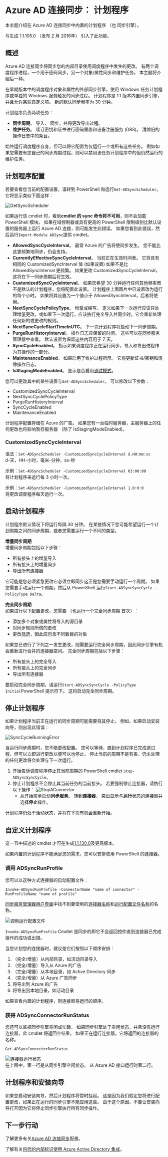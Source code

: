 <properties
   pageTitle="Azure AD 连接同步︰ 计划程序 |Microsoft Azure"
   description="本主题介绍在 Azure AD 连接同步的内置调度程序功能。"
   services="active-directory"
   documentationCenter=""
   authors="AndKjell"
   manager="femila"
   editor=""/>

<tags
   ms.service="active-directory"
   ms.devlang="na"
   ms.topic="article"
   ms.tgt_pltfrm="na"
   ms.workload="identity"
   ms.date="08/04/2016"
   ms.author="billmath"/>

# <a name="azure-ad-connect-sync-scheduler"></a>Azure AD 连接同步︰ 计划程序
本主题介绍在 Azure AD 连接同步中内置的计划程序 （也 同步引擎）。

与生成 1.1.105.0 （发布 2 月 2016年） 引入了此功能。

## <a name="overview"></a>概述
Azure AD 连接同步将同步您的内部目录使用调度程序中发生的更改。 有两个调度程序进程，一个用于密码同步，另一个对象/属性同步和维护任务。 本主题将介绍后一种。

在早期版本中的调度程序对象和属性的外部同步引擎，使用 Windows 任务计划程序或单独的 Windows 服务触发的同步过程。 计划程序是 1.1 版本内置同步引擎，并且允许某些自定义项。 新的默认同步频率为 30 分钟。

计划程序负责两项任务︰

- **同步周期**。 导入、 同步，并将更改导出过程。
- **维护任务**。 续订密钥和证书进行密码重置和设备注册服务 (DRS)。 清除旧的操作日志中的条目。

始终运行调度程序自身，但可以将它配置为仅运行一个或所有这些任务。 例如如果您需要有您自己的同步周期过程，则可以禁用该任务计划程序中的但仍然运行的维护任务。

## <a name="scheduler-configuration"></a>计划程序配置
若要查看您当前的配置设置，请转到 PowerShell 和运行`Get-ADSyncScheduler`。 它将显示类似下面这样︰

![GetSyncScheduler](./media/active-directory-aadconnectsync-feature-scheduler/getsynccyclesettings.png)

如果运行该 cmdlet 时，看到**cmdlet 的 sync 命令将不可用**，则不会加载 PowerShell 模块。 如果在域控制器或具有更高的 PowerShell 限制级别比默认设置的服务器上运行 Azure AD 连接，则可能发生此错误。 如果您看到此错误，然后运行`Import-Module ADSync`提供 cmdlet。

- **AllowedSyncCycleInterval**。 最常 Azure 的广告将使同步发生。 您不能比这更频繁地同步，仍会支持。
- **CurrentlyEffectiveSyncCycleInterval**。 当前正在生效时间表。 它将具有相同的 CustomizedSyncInterval 值 (如果设置) 如果不是比 AllowedSyncInterval 更频繁。 如果更改 CustomizedSyncCycleInterval，这将在下一同步周期后将生效。
- **CustomizedSyncCycleInterval**。 如果您希望 30 分钟运行任何其他频率而不是默认的计划程序，您将配置此设置。 计划程序上面图片中已设置改为运行的每个小时。 如果将其设置为一个值小于 AllowedSyncInterval，后者将使用。
- **NextSyncCyclePolicyType**。 增量或缩写。 定义如果下一次运行应该只处理增量更改，或如果下一次运行，应该执行完全导入并同步时，它会重新处理任何新的或更改的规则。
- **NextSyncCycleStartTimeInUTC**。 下一次计划程序将启动下一同步周期。
- **PurgeRunHistoryInterval**。 操作日志应保留的时间。 这些可以在同步服务管理器中查看。 默认设置为保留这些内容用于 7 天。
- **SyncCycleEnabled**。 指示如果调度程序正在运行同步，导入和导出进程作为其操作的一部分。
- **MaintenanceEnabled**。 如果启用了维护过程所示。 它将更新证书/密钥和清除操作日志。
- **IsStagingModeEnabled**。 显示是否启用[调试模式](active-directory-aadconnectsync-operations.md#staging-mode)。

您可以更改其中的某些设置与`Set-ADSyncScheduler`。 可以修改以下参数︰

- CustomizedSyncCycleInterval
- NextSyncCyclePolicyType
- PurgeRunHistoryInterval
- SyncCycleEnabled
- MaintenanceEnabled

计划程序配置存储在 Azure 的广告。 如果您有一台临时服务器，主服务器上的任何更改也将影响暂存服务器 （除了 IsStagingModeEnabled)。

### <a name="customizedsynccycleinterval"></a>CustomizedSyncCycleInterval
语法︰`Set-ADSyncScheduler -CustomizedSyncCycleInterval d.HH:mm:ss`  
d-天，HH-小时，毫米-分钟，ss-秒

示例︰`Set-ADSyncScheduler -CustomizedSyncCycleInterval 03:00:00`  
将计划程序来运行每 3 小时一次。

示例︰`Set-ADSyncScheduler -CustomizedSyncCycleInterval 1.0:0:0`  
将更改调度程序每天运行一次。

## <a name="start-the-scheduler"></a>启动计划程序
计划程序默认情况下将运行每隔 30 分钟。 在某些情况下您可能希望运行一个计划周期之间的同步周期，或者您需要运行一个不同的类型。

**增量同步周期**  
增量同步周期包括以下步骤︰

- 所有接头上的增量导入
- 所有接头上的增量同步
- 导出所有连接器

它可能是您必须紧急更改它必须立即同步这正是您需要手动运行一个周期。 如果您需要手动运行一个周期，然后从 PowerShell 运行`Start-ADSyncSyncCycle -PolicyType Delta`。

**完全同步周期**  
如果进行以下配置更改，您需要 （也运行一个完全同步周期 首次）︰

- 添加多个对象或属性将导入的源目录
- 对同步规则所做的更改
- 更改[筛选](active-directory-aadconnectsync-configure-filtering.md)，因此应包含不同数目的对象

如果您已进行了下列之一发生更改，则需要运行完全同步周期，因此同步引擎有机会重新进行合并的连接器空间。 完全同步周期包括以下步骤︰

- 所有接头上的完全导入
- 所有接头上的完全同步
- 导出所有连接器

要启动完全同步周期，请运行`Start-ADSyncSyncCycle -PolicyType Initial`PowerShell 提示符下。 这将启动完全同步周期。

## <a name="stop-the-scheduler"></a>停止计划程序
如果计划程序当前正在运行的同步周期可能需要将其停止。 例如，如果启动安装向导，则出现此错误︰

![SyncCycleRunningError](./media/active-directory-aadconnectsync-feature-scheduler/synccyclerunningerror.png)

当运行同步周期时，您不能更改配置。 您可以等待，直到计划程序已完成该过程，但可以立即进行更改以便可以也停止。 停止当前的周期不是有害，仍未处理的任何更改将会处理与下一次运行。

1. 开始告诉调度程序停止其当前周期的 PowerShell cmdlet `Stop-ADSyncSyncCycle`。
2. 停止计划程序不会停止其当前任务的当前接头。 若要强制停止连接器，请执行以下操作︰ ![StopAConnector](./media/active-directory-aadconnectsync-feature-scheduler/stopaconnector.png)
    - 从开始菜单启动**同步服务**。 转到**连接器**、 突出显示与**运行**状态的连接器并选择**停止**操作。

计划程序仍处于活动状态，并将在下次有机会重新开始。

## <a name="custom-scheduler"></a>自定义计划程序
这一节中描述的 cmdlet 才可在生成[1.1.130.0](active-directory-aadconnect-version-history.md#111300)及更高版本。

如果内置的计划程序不能满足您的需求，您可以安排使用 PowerShell 的连接器。

### <a name="invoke-adsyncrunprofile"></a>调用 ADSyncRunProfile
您可以以这种方式连接器的启动配置文件︰

```
Invoke-ADSyncRunProfile -ConnectorName "name of connector" -RunProfileName "name of profile"
```

[同步服务管理器用户界面](active-directory-aadconnectsync-service-manager-ui.md)中找不到要使用的[连接器名称](active-directory-aadconnectsync-service-manager-ui-connectors.md)和[运行配置文件名称](active-directory-aadconnectsync-service-manager-ui-connectors.md#configure-run-profiles)的名称。

![调用运行配置文件](./media/active-directory-aadconnectsync-feature-scheduler/invokerunprofile.png)  

`Invoke-ADSyncRunProfile` Cmdlet 是同步的即它不会返回控件直到连接器已完成操作的成功或出错。

当您计划您的连接器时，建议是它们按照以下顺序安排︰

1. （完全/增量）从内部目录，如活动目录导入
2. （完全/增量）导入从 Azure 的广告
3. （完全/增量）从本地目录，如 Active Directory 同步
4. （完全/增量）从 Azure 广告同步
5. 将导出到 Azure 的广告
6. 将导出到本地目录，如活动目录

如果查看内置的计划程序，则连接器将运行的顺序。

### <a name="get-adsyncconnectorrunstatus"></a>获得 ADSyncConnectorRunStatus
您还可以监视同步引擎空闲或忙碌。 如果同步引擎处于空闲状态，并且没有运行连接器，此 cmdlet 将返回空结果。 如果正在运行连接器，它将返回的连接器的名称。

```
Get-ADSyncConnectorRunStatus
```

![连接器运行状态](./media/active-directory-aadconnectsync-feature-scheduler/getconnectorrunstatus.png)  
在上图中，第一行是从同步引擎空闲状态。 从 Azure AD 接口运行时第二行。

## <a name="scheduler-and-installation-wizard"></a>计划程序和安装向导
如果您启动安装向导，然后计划程序将暂时挂起。 这是因为我们假定您将进行配置更改，如果正在运行的同步引擎不能应用这些。 由于这个原因，不要让安装向导打开因为它将停止同步引擎执行所有同步操作。

## <a name="next-steps"></a>下一步行动
了解更多有关[Azure AD 连接同步](active-directory-aadconnectsync-whatis.md)配置。

了解有关[将您的内部标识使用 Azure Active Directory 集成](active-directory-aadconnect.md)。
